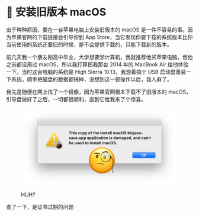 # 🤪 安装旧版本 macOS

出于种种原因，要在一台苹果电脑上安装旧版本的 macOS 是一件不容易的事。因为苹果官网的下载链接会引导你到 App Store，当它发现你要下载的系统版本比你当前使用的系统还要旧的时候，是不会提供下载的，只能下载新的版本。

前几天我一个朋友刚高中毕业，大学想要学计算机，我就推荐他买苹果电脑，但他之前都没用过 macOS，所以我打算把我那台 2014 年的 MacBook Air 给他体验一下。当时这台电脑的系统是 High Sierra 10.13，我想着搞个 USB 启动盘重装一下系统，顺手把磁盘的数据都抹掉，没想到这一顿操作以后，我人麻了。

我先是随便在网上找了一个镜像，因为苹果官网根本下载不了旧版本的 macOS，引导盘做好了之后，一切都很顺利，直到它给我来了个惊喜。

<figure><img src=".gitbook/assets/macos-is-damaged.jpg" alt=""><figcaption><p>HUH?</p></figcaption></figure>

查了一下，是证书过期的问题
